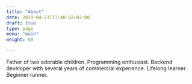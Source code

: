 ```yaml
---
title: "About"
date: 2019-04-23T17:48:02+02:00
draft: true
type: page
menu: "main"
weight: 50

---
```


Father of two adorable children. Programming enthusiast. Backend developer with several years of commercial experience. Lifelong learner. Beginner runner.
